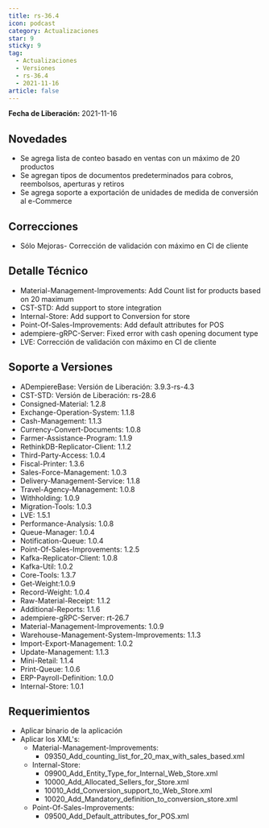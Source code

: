 ```yaml
---
title: rs-36.4
icon: podcast
category: Actualizaciones
star: 9
sticky: 9
tag:
  - Actualizaciones
  - Versiones
  - rs-36.4
  - 2021-11-16
article: false
---
```


**Fecha de Liberación:** 2021-11-16

## Novedades

- Se agrega lista de conteo basado en ventas con un máximo de 20 productos
- Se agregan tipos de documentos predeterminados para cobros, reembolsos, aperturas y retiros
- Se agrega soporte a exportación de unidades de medida de conversión al e-Commerce

## Correcciones

- Sólo Mejoras- Corrección de validación con máximo en CI de cliente

## Detalle Técnico

- Material-Management-Improvements: Add Count list for products based on 20 maximum
- CST-STD: Add support to store integration
- Internal-Store: Add support to Conversion for store
- Point-Of-Sales-Improvements: Add default attributes for POS
- adempiere-gRPC-Server: Fixed error with cash opening document type
- LVE: Corrección de validación con máximo en CI de cliente

## Soporte a Versiones

- ADempiereBase: Versión de Liberación: 3.9.3-rs-4.3
- CST-STD: Versión de Liberación: rs-28.6
- Consigned-Material: 1.2.8
- Exchange-Operation-System: 1.1.8
- Cash-Management: 1.1.3
- Currency-Convert-Documents: 1.0.8
- Farmer-Assistance-Program: 1.1.9
- RethinkDB-Replicator-Client: 1.1.2
- Third-Party-Access: 1.0.4
- Fiscal-Printer: 1.3.6
- Sales-Force-Management: 1.0.3
- Delivery-Management-Service: 1.1.8
- Travel-Agency-Management: 1.0.8
- Withholding: 1.0.9
- Migration-Tools: 1.0.3
- LVE: 1.5.1
- Performance-Analysis: 1.0.8
- Queue-Manager: 1.0.4
- Notification-Queue: 1.0.4
- Point-Of-Sales-Improvements: 1.2.5
- Kafka-Replicator-Client: 1.0.8
- Kafka-Util: 1.0.2
- Core-Tools: 1.3.7
- Get-Weight:1.0.9
- Record-Weight: 1.0.4
- Raw-Material-Receipt: 1.1.2
- Additional-Reports: 1.1.6
- adempiere-gRPC-Server: rt-26.7
- Material-Management-Improvements: 1.0.9
- Warehouse-Management-System-Improvements: 1.1.3
- Import-Export-Management: 1.0.2
- Update-Management: 1.1.3
- Mini-Retail: 1.1.4
- Print-Queue: 1.0.6
- ERP-Payroll-Definition: 1.0.0
- Internal-Store: 1.0.1

## Requerimientos

- Aplicar binario de la aplicación
- Aplicar los XML's:
  - Material-Management-Improvements:
    - 09350_Add_counting_list_for_20_max_with_sales_based.xml
  - Internal-Store:
    - 09900_Add_Entity_Type_for_Internal_Web_Store.xml
    - 10000_Add_Allocated_Sellers_for_Store.xml
    - 10010_Add_Conversion_support_to_Web_Store.xml
    - 10020_Add_Mandatory_definition_to_conversion_store.xml
  - Point-Of-Sales-Improvements:
    - 09500_Add_Default_attributes_for_POS.xml

